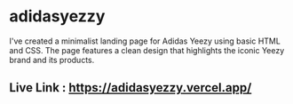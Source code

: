 # adidasyezzy
I've created a minimalist landing page for Adidas Yeezy using basic HTML and CSS. The page features a clean design that highlights the iconic Yeezy brand and its products.

## Live Link : https://adidasyezzy.vercel.app/

